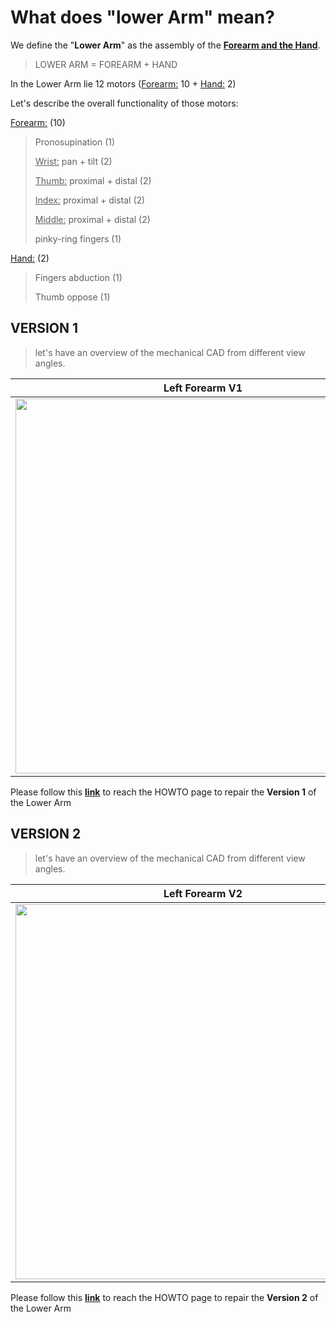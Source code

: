 # What does "lower Arm" mean?

We define the "**Lower Arm**" as the assembly of the **<u>Forearm and the Hand</u>**.

> LOWER ARM = FOREARM + HAND

In the Lower Arm lie 12 motors (<u>Forearm:</u> 10 + <u>Hand:</u> 2)

Let's describe the overall functionality of those motors:

<u>Forearm:</u> (10)

> Pronosupination (1)
>
> <u>Wrist:</u> pan + tilt (2)
>
> <u>Thumb:</u>  proximal + distal (2)
>
> <u>Index:</u> proximal + distal (2)
>
> <u>Middle:</u> proximal + distal (2)
>
> pinky-ring fingers (1)

<u>Hand:</u> (2)

> Fingers abduction (1)
>
> Thumb oppose (1)



## VERSION 1

> let's have an overview of the mechanical CAD from different view angles.

| Left Forearm V1                                           | Right Forearm V1                                          |
| --------------------------------------------------------- | --------------------------------------------------------- |
| <img src ="../GIF/lower_arm/L-4RM-V1.gif" height = 600px> | <img src ="../GIF/lower_arm/R-4RM-V1.gif" height = 600px> |

Please follow this [**link**](lower_arm_V1.md) to reach the HOWTO page to repair the **Version 1** of the Lower Arm







## VERSION 2

> let's have an overview of the mechanical CAD from different view angles.

| Left Forearm V2                                           | Right Forearm V2                                          |
| --------------------------------------------------------- | --------------------------------------------------------- |
| <img src ="../GIF/lower_arm/L-4RM-V2.gif" height = 600px> | <img src ="../GIF/lower_arm/R-4RM-V2.gif" height = 600px> |

Please follow this [**link**](lower_arm_V2.md) to reach the HOWTO page to repair the **Version 2** of the Lower Arm